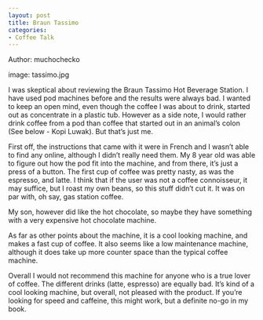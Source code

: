 ```yaml
---
layout: post
title: Braun Tassimo
categories:
- Coffee Talk
---
```

Author: muchochecko

image: tassimo.jpg

I was skeptical about reviewing the Braun Tassimo Hot Beverage Station. I have used pod machines before and the results were always bad. I wanted to keep an open mind, even though the coffee I was about to drink, started out as concentrate in a plastic tub. However as a side note, I would rather drink coffee from a pod than coffee that started out in an animal’s colon (See below - Kopi Luwak). But that’s just me.

First off, the instructions that came with it were in French and I wasn’t able to find any online, although I didn’t really need them. My 8 year old was able to figure out how the pod fit into the machine, and from there, it’s just a press of a button. The first cup of coffee was pretty nasty, as was the espresso, and latte. I think that if the user was not a coffee connoisseur, it may suffice, but I roast my own beans, so this stuff didn’t cut it. It was on par with, oh say, gas station coffee.

My son, however did like the hot chocolate, so maybe they have something with a very expensive hot chocolate machine.

As far as other points about the machine, it is a cool looking machine, and makes a fast cup of coffee. It also seems like a low maintenance machine, although it does take up more counter space than the typical coffee machine.

Overall I would not recommend this machine for anyone who is a true lover of coffee. The different drinks (latte, espresso) are equally bad. It’s kind of a cool looking machine, but overall, not pleased with the product. If you’re looking for speed and caffeine, this might work, but a definite no-go in my book. 